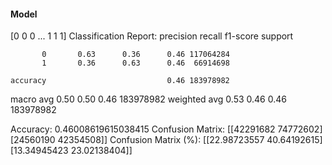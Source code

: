 #### Model
[0 0 0 ... 1 1 1]
Classification Report:
              precision    recall  f1-score   support

           0       0.63      0.36      0.46 117064284
           1       0.36      0.63      0.46  66914698

    accuracy                           0.46 183978982
   macro avg       0.50      0.50      0.46 183978982
weighted avg       0.53      0.46      0.46 183978982

Accuracy: 0.46008619615038415
Confusion Matrix:
[[42291682 74772602]
 [24560190 42354508]]
Confusion Matrix (%):
[[22.98723557 40.64192615]
 [13.34945423 23.02138404]]
